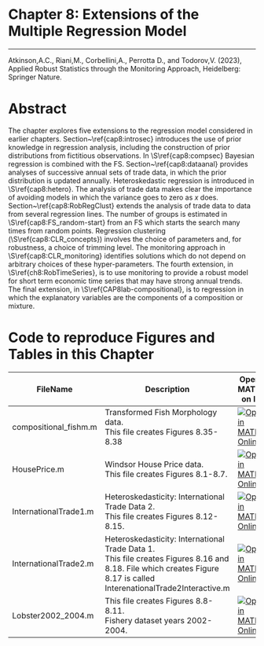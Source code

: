 # Chapter 8: Extensions of the Multiple Regression Model


---
Atkinson,A.C., Riani,M., Corbellini,A., Perrotta D., and Todorov,V. (2023), Applied Robust Statistics through the Monitoring Approach, Heidelberg: Springer Nature.

# Abstract
The chapter explores five extensions to the regression model considered in earlier chapters. Section~\ref{cap8:introsec} introduces the use of prior knowledge in regression analysis, including the construction of prior distributions from fictitious observations. In \S\ref{cap8:compsec} Bayesian regression is combined with the FS.  Section~\ref{cap8:dataanal} provides analyses of successive annual sets of  trade data, in which the prior distribution is updated annually. Heteroskedastic regression is introduced in \S\ref{cap8:hetero}. The analysis of trade data makes clear the importance of avoiding models in which the variance goes to zero as $x$ does. Section~\ref{cap8:RobRegClust} extends the analysis of trade data  to data from several regression lines. The number of groups  is estimated in \S\ref{cap8:FS_random-start} from an FS which starts the search many times from random  points. Regression clustering (\S\ref{cap8:CLR_concepts}) involves the choice of  parameters and, for robustness, a choice of  trimming level.  The monitoring approach in \S\ref{cap8:CLR_monitoring} identifies solutions which do not depend on arbitrary choices of these hyper-parameters.  The fourth extension, in \S\ref{ch8:RobTimeSeries}, is to use monitoring to provide a robust model for short term economic time series that may have strong annual trends. The final extension, in \S\ref{CAP8lab-compositional}, is to regression in which the explanatory variables are the components of a composition or mixture.

# Code to reproduce Figures and Tables in this Chapter



| FileName | Description | Open in MATLAB on line | Jupiter notebook | 
 |---|---|---|---| 
 |compositional_fishm.m|Transformed Fish Morphology data.<br/> This file creates Figures 8.35-8.38|[![Open in MATLAB Online](https://www.mathworks.com/images/responsive/global/open-in-matlab-online.svg)](https://matlab.mathworks.com/open/github/v1?repo=UniprJRC/FigMonitoringBook&file=/cap8/compositional_fishm.m)| [[ipynb](compositional_fishm.ipynb)]
|HousePrice.m|Windsor House Price data.<br/> This file creates Figures 8.1-8.7.|[![Open in MATLAB Online](https://www.mathworks.com/images/responsive/global/open-in-matlab-online.svg)](https://matlab.mathworks.com/open/github/v1?repo=UniprJRC/FigMonitoringBook&file=/cap8/HousePrice.m)| [[ipynb](HousePrice.ipynb)]
|InternationalTrade1.m|Heteroskedasticity: International Trade Data 2.<br/> This file creates Figures 8.12-8.15.|[![Open in MATLAB Online](https://www.mathworks.com/images/responsive/global/open-in-matlab-online.svg)](https://matlab.mathworks.com/open/github/v1?repo=UniprJRC/FigMonitoringBook&file=/cap8/InternationalTrade1.m)| [[ipynb](InternationalTrade1.ipynb)]
|InternationalTrade2.m|Heteroskedasticity: International Trade Data 1.<br/> This file creates Figures 8.16 and 8.18. File which creates Figure 8.17 is called InterenationalTrade2Interactive.m|[![Open in MATLAB Online](https://www.mathworks.com/images/responsive/global/open-in-matlab-online.svg)](https://matlab.mathworks.com/open/github/v1?repo=UniprJRC/FigMonitoringBook&file=/cap8/InternationalTrade2.m)| [[ipynb](InternationalTrade2.ipynb)]
|Lobster2002_2004.m|This file creates Figures 8.8-8.11.<br/> Fishery dataset years 2002-2004.|[![Open in MATLAB Online](https://www.mathworks.com/images/responsive/global/open-in-matlab-online.svg)](https://matlab.mathworks.com/open/github/v1?repo=UniprJRC/FigMonitoringBook&file=/cap8/Lobster2002_2004.m)| [[ipynb](Lobster2002_2004.ipynb)]
